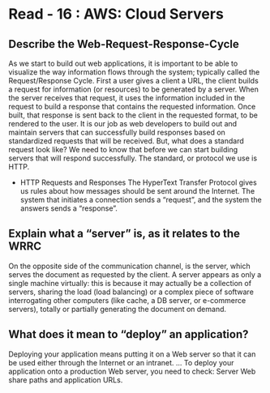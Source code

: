 # Read - 16 :  AWS: Cloud Servers

## Describe the Web-Request-Response-Cycle

As we start to build out web applications, it is important to be able to visualize the way information flows through the system; typically called the Request/Response Cycle.
First a user gives a client a URL, the client builds a request for information (or resources) to be generated by a server. When the server receives that request, it uses the information included in the request to build a response that contains the requested information. Once built, that response is sent back to the client in the requested format, to be rendered to the user.
It is our job as web developers to build out and maintain servers that can successfully build responses based on standardized requests that will be received. But, what does a standard request look like? We need to know that before we can start building servers that will respond successfully.
The standard, or protocol we use is HTTP.

* HTTP Requests and Responses
The HyperText Transfer Protocol gives us rules about how messages should be sent around the Internet. The system that initiates a connection sends a “request”, and the system the answers sends a “response”.

## Explain what a “server” is, as it relates to the WRRC

On the opposite side of the communication channel, is the server, which serves the document as requested by the client. A server appears as only a single machine virtually: this is because it may actually be a collection of servers, sharing the load (load balancing) or a complex piece of software interrogating other computers (like cache, a DB server, or e-commerce servers), totally or partially generating the document on demand.

## What does it mean to “deploy” an application?

Deploying your application means putting it on a Web server so that it can be used either through the Internet or an intranet. ... To deploy your application onto a production Web server, you need to check: Server Web share paths and application URLs.
